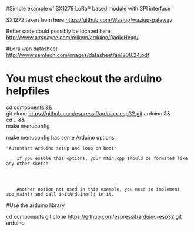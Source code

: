 #Simple example of SX1276 LoRa® based module with SPI interface

SX1272 taken from here
https://github.com/Waziup/waziup-gateway

Better code could possibly be located here,
http://www.airspayce.com/mikem/arduino/RadioHead/

#Lora wan datasheet
http://www.semtech.com/images/datasheet/an1200.24.pdf


# You must checkout the arduino helpfiles
cd components && \
git clone https://github.com/espressif/arduino-esp32.git arduino && \
cd .. && \
make menuconfig



make menuconfig has some Arduino options

    "Autostart Arduino setup and loop on boot"

        If you enable this options, your main.cpp should be formated like any other sketch

	


        Another option not used in this example, you need to implement app_main() and call initArduino(); in it.


#Use the arduino library

cd components
git clone https://github.com/espressif/arduino-esp32.git arduino 




